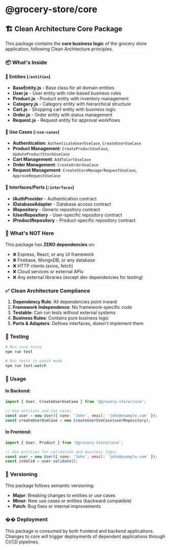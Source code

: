 # @grocery-store/core

## 🏗️ Clean Architecture Core Package

This package contains the **core business logic** of the grocery store application, following Clean Architecture principles.

### 📦 What's Inside

#### 🎯 **Entities** (`/entities`)
- **BaseEntity.js** - Base class for all domain entities
- **User.js** - User entity with role-based business rules
- **Product.js** - Product entity with inventory management
- **Category.js** - Category entity with hierarchical structure
- **Cart.js** - Shopping cart entity with business logic
- **Order.js** - Order entity with status management
- **Request.js** - Request entity for approval workflows

#### 🔄 **Use Cases** (`/use-cases`)
- **Authentication**: `AuthenticateUserUseCase`, `CreateUserUseCase`
- **Product Management**: `CreateProductUseCase`, `UpdateProductStockUseCase`
- **Cart Management**: `AddToCartUseCase`
- **Order Management**: `CreateOrderUseCase`
- **Request Management**: `CreateStoreManagerRequestUseCase`, `ApproveRequestUseCase`

#### 🔌 **Interfaces/Ports** (`/interfaces`)
- **IAuthProvider** - Authentication contract
- **IDatabaseAdapter** - Database access contract
- **IRepository** - Generic repository contract
- **IUserRepository** - User-specific repository contract
- **IProductRepository** - Product-specific repository contract

### 🚫 **What's NOT Here**

This package has **ZERO dependencies** on:
- ❌ Express, React, or any UI framework
- ❌ Firebase, MongoDB, or any database
- ❌ HTTP clients (axios, fetch)
- ❌ Cloud services or external APIs
- ❌ Any external libraries (except dev dependencies for testing)

### ✅ **Clean Architecture Compliance**

1. **Dependency Rule**: All dependencies point inward
2. **Framework Independence**: No framework-specific code
3. **Testable**: Can run tests without external systems
4. **Business Rules**: Contains pure business logic
5. **Ports & Adapters**: Defines interfaces, doesn't implement them

### 🧪 **Testing**

```bash
# Run core tests
npm run test

# Run tests in watch mode
npm run test:watch
```

### 📖 **Usage**

#### In Backend:
```javascript
import { User, CreateUserUseCase } from '@grocery-store/core';

// Use entities and use cases
const user = new User({ name: 'John', email: 'john@example.com' });
const createUserUseCase = new CreateUserUseCase(userRepository);
```

#### In Frontend:
```javascript
import { User, Product } from '@grocery-store/core';

// Use entities for validation and business logic
const user = new User({ name: 'John', email: 'john@example.com' });
const isValid = user.validate();
```

### 🔄 **Versioning**

This package follows semantic versioning:
- **Major**: Breaking changes to entities or use cases
- **Minor**: New use cases or entities (backward compatible)
- **Patch**: Bug fixes or internal improvements

### �� **Deployment**

This package is consumed by both frontend and backend applications. Changes to core will trigger deployments of dependent applications through CI/CD pipelines.
